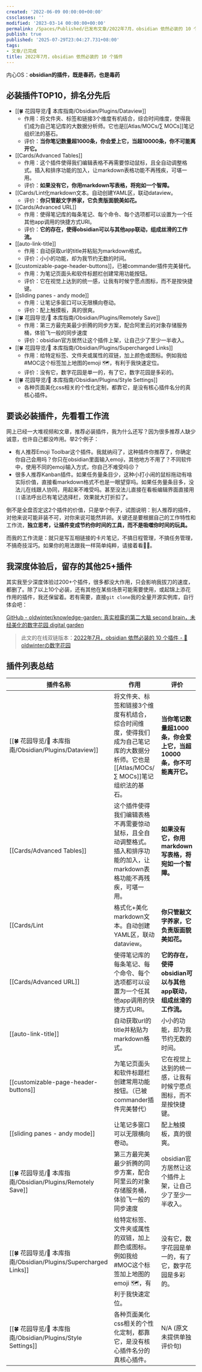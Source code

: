 ```yaml
---
created: '2022-06-09 00:00:00+00:00'
cssclasses: ''
modified: '2023-03-14 00:00:00+00:00'
permalink: /Spaces/Published/已发布文章/2022年7月，obsidian 依然必装的 10 个插件.md
publish: true
published: '2025-07-29T23:04:27.731+08:00'
tags:
- 文章/已完成
title: 2022年7月，obsidian 依然必装的 10 个插件
---
```

内心OS：**obsidian的插件，既是春药，也是毒药**

## 必装插件TOP10，排名分先后

- [[🍀 花园导览/🧰 本库指南/Obsidian/Plugins/Dataview]]
	- 作用：将文件夹、标签和链接3个维度有机结合，综合时间维度，使得我们成为自己笔记库的大数据分析师。它也是[[Atlas/MOCs/∑ MOCs]]笔记组织法的基石。
	- 评价：**当你笔记数量超1000条，你会爱上它，当超10000条，你不可能离开它。**
- [[Cards/Advanced Tables]]
	- 作用：这个插件使得我们编辑表格不再需要惊动鼠标，且全自动调整格式。插入和排序功能的加入，让markdown表格功能不再残疾，可堪一用。
	- 评价：**如果没有它，你用markdown写表格，将宛如一个智障。**
- [[Cards/Lint化markdown文本。自动创建YAML区，联动dataview。
	- 评价：**你只管敲文字养家，它负责版面貌美如花。**
- [[Cards/Advanced URL]]
	- 作用：使得笔记库的每条笔记、每个命令、每个选项都可以设置为一个任其他app调用的快捷方式URI。
	- 评价：**它的存在，使得obsidian可以与其他app联动，组成丝滑的工作流。**
- [[auto-link-title]]
	- 作用：自动获取url的title并粘贴为markdown格式。
	- 评价：小小的功能，却为我节约无数的时间。
- [[customizable-page-header-buttons]]，已被commander插件完美替代。
	- 作用：为笔记页面头和软件标题栏创建常用功能按钮。
	- 评价：它在视觉上达到的统一感，让我有时候宁愿点图标，而不是按快捷键。
- [[sliding panes - andy mode]]
	- 作用：让笔记多窗口可以无限横向卷动。
	- 评价：配上触摸板，真的很爽。
- [[🍀 花园导览/🧰 本库指南/Obsidian/Plugins/Remotely Save]]
	- 作用：第三方最完美最少折腾的同步方案，配合阿里云的对象存储服务桶，体验飞一般的同步速度
	- 评价：obsidian官方居然让这个插件上架，让自己少了至少一半收入。
- [[🍀 花园导览/🧰 本库指南/Obsidian/Plugins/Supercharged Links]]
	- 作用：给特定标签、文件夹或属性的双链，加上颜色或图标。例如我给#MOC这个标签加上地图的emoji 🗺，有利于我快速定位。
	- 评价：没有它，数字花园是单一的，有了它，数字花园是多彩的。
- [[🍀 花园导览/🧰 本库指南/Obsidian/Plugins/Style Settings]]
	- 各种页面美化css相关的个性化定制，都靠它，是没有核心插件名分的真核心插件。

## 要谈必装插件，先看看工作流

网上已经一大堆视频和文章，推荐必装插件，我为什么还写？因为很多推荐人缺少诚意，也许自己都没咋用。举2个例子：

- 有人推荐Emoji Toolbar这个插件。我就纳闷了，这种插件你推荐了，你确定你自己会用吗？你只在obsidian里面输入emoji，其他地方不用了？不同软件中，使用不同的emoji输入方式，你自己不难受吗😣？
- 很多人推荐Kanban插件。如果任务量条目少，这种小打小闹的鼠标拖动有啥实际价值，直接看markdown格式不也是一眼望穿吗。如果任务量条目多，没法儿在线跟人协同，用起来不难受吗。甚至没法儿直接在看板编辑界面直接用`[[`语法呼出已有笔记选择栏，效果就大打折扣了。

倒不是全盘否定这2个插件的价值，只是举个例子，试图说明：别人推荐的插件，对他来说可能非装不可，对你来说可能然并卵。关键还是要根据自己的工作特性和工作流，**独立思考，让插件变成节约你时间的工具，而不是吸噬你时间的玩具。**

而我的工作流是：就只是写互相链接的卡片笔记，不搞日程管理，不搞任务管理，不搞奇技淫巧。如果你的用法跟我一样简单纯粹，请接着看💁🏻。

## 我深度体验后，留存的其他25+插件

其实我至少深度体验过200+个插件，很多都没大作用，只会影响我拔刀的速度，都删了。除了以上10个必装，还有其他在某些场景可能需要使用，或起锦上添花作用的插件，我还保留着。若有需要，直接`git clone`我的全量开源实例库，自行体会吧：

[GitHub - oldwinter/knowledge-garden: 真实袒露的第二大脑 second brain，未经美化的数字花园 digital garden](https://github.com/oldwinter/knowledge-garden)

>此文的在线双链版本：[2022年7月，obsidian 依然必装的 10 个插件 - 🌲 oldwinterの数字花园](https://oldwinter.top/Calendar/%E5%B7%B2%E5%8F%91%E5%B8%83%E6%96%87%E7%AB%A0/2022%E5%B9%B47%E6%9C%88%EF%BC%8Cobsidian+%E4%BE%9D%E7%84%B6%E5%BF%85%E8%A3%85%E7%9A%84+10+%E4%B8%AA%E6%8F%92%E4%BB%B6)

## 插件列表总结

| 插件名称                           | 作用                                                                                                                             | 评价                                                                 |
| ---------------------------------- | -------------------------------------------------------------------------------------------------------------------------------- | -------------------------------------------------------------------- |
| [[🍀 花园导览/🧰 本库指南/Obsidian/Plugins/Dataview]]                 | 将文件夹、标签和链接3个维度有机结合，综合时间维度，使得我们成为自己笔记库的大数据分析师。它也是[[Atlas/MOCs/∑ MOCs]]笔记组织法的基石。              | **当你笔记数量超1000条，你会爱上它，当超10000条，你不可能离开它。** |
| [[Cards/Advanced Tables]]                | 这个插件使得我们编辑表格不再需要惊动鼠标，且全自动调整格式。插入和排序功能的加入，让markdown表格功能不再残疾，可堪一用。             | **如果没有它，你用markdown写表格，将宛如一个智障。**                 |
| [[Cards/Lint       | 格式化+美化markdown文本。自动创建YAML区，联动dataview。                                                                          | **你只管敲文字养家，它负责版面貌美如花。**                           |
| [[Cards/Advanced URL]]                   | 使得笔记库的每条笔记、每个命令、每个选项都可以设置为一个任其他app调用的快捷方式URI。                                                 | **它的存在，使得obsidian可以与其他app联动，组成丝滑的工作流。**      |
| [[auto-link-title]]                | 自动获取url的title并粘贴为markdown格式。                                                                                         | 小小的功能，却为我节约无数的时间。                                     |
| [[customizable-page-header-buttons]] | 为笔记页面头和软件标题栏创建常用功能按钮。（已被commander插件完美替代）                                                              | 它在视觉上达到的统一感，让我有时候宁愿点图标，而不是按快捷键。           |
| [[sliding panes - andy mode]]      | 让笔记多窗口可以无限横向卷动。                                                                                                     | 配上触摸板，真的很爽。                                               |
| [[🍀 花园导览/🧰 本库指南/Obsidian/Plugins/Remotely Save]]                  | 第三方最完美最少折腾的同步方案，配合阿里云的对象存储服务桶，体验飞一般的同步速度                                                       | obsidian官方居然让这个插件上架，让自己少了至少一半收入。                 |
| [[🍀 花园导览/🧰 本库指南/Obsidian/Plugins/Supercharged Links]]       | 给特定标签、文件夹或属性的双链，加上颜色或图标。例如我给#MOC这个标签加上地图的emoji 🗺，有利于我快速定位。                          | 没有它，数字花园是单一的，有了它，数字花园是多彩的。                   |
| [[🍀 花园导览/🧰 本库指南/Obsidian/Plugins/Style Settings]]           | 各种页面美化css相关的个性化定制，都靠它，是没有核心插件名分的真核心插件。                                                              | N/A (原文未提供单独评价句)                                            |